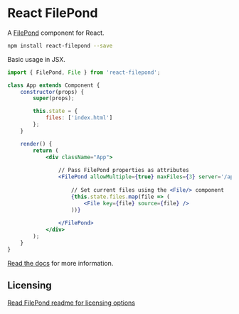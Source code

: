 # React FilePond

A [FilePond](https://github.com/pqina/filepond) component for React.

```bash
npm install react-filepond --save
```

Basic usage in JSX.

```jsx
import { FilePond, File } from 'react-filepond';

class App extends Component {
    constructor(props) {
        super(props);

        this.state = {
            files: ['index.html']
        };
    }

    render() {
        return (
            <div className="App">
            
                // Pass FilePond properties as attributes
                <FilePond allowMultiple={true} maxFiles={3} server='/api'>
                    
                    // Set current files using the <File/> component
                    {this.state.files.map(file => (
                        <File key={file} source={file} />
                    ))}
                    
                </FilePond>
            </div>
        );
    }
}
```
[Read the docs](https://pqina.nl/filepond/docs/patterns/frameworks/react/) for more information.

## Licensing

[Read FilePond readme for licensing options](https://github.com/pqina/filepond#license)
